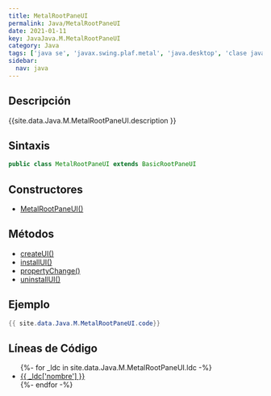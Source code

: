 ```yaml
---
title: MetalRootPaneUI
permalink: Java/MetalRootPaneUI
date: 2021-01-11
key: JavaJava.M.MetalRootPaneUI
category: Java
tags: ['java se', 'javax.swing.plaf.metal', 'java.desktop', 'clase java', 'Java 1.4']
sidebar: 
  nav: java
---
```


## Descripción
{{site.data.Java.M.MetalRootPaneUI.description }}

## Sintaxis
~~~java
public class MetalRootPaneUI extends BasicRootPaneUI
~~~

## Constructores
* [MetalRootPaneUI()](/Java/MetalRootPaneUI/MetalRootPaneUI/)

## Métodos
* [createUI()](/Java/MetalRootPaneUI/createUI)
* [installUI()](/Java/MetalRootPaneUI/installUI)
* [propertyChange()](/Java/MetalRootPaneUI/propertyChange)
* [uninstallUI()](/Java/MetalRootPaneUI/uninstallUI)

## Ejemplo
~~~java
{{ site.data.Java.M.MetalRootPaneUI.code}}
~~~

## Líneas de Código
<ul>
{%- for _ldc in site.data.Java.M.MetalRootPaneUI.ldc -%}
   <li>
       <a href="{{_ldc['url'] }}">{{ _ldc['nombre'] }}</a>
   </li>
{%- endfor -%}
</ul>

